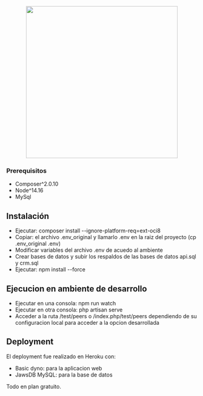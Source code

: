 <p align="center"><a href="https://laravel.com" target="_blank"><img src="https://raw.githubusercontent.com/laravel/art/master/logo-lockup/5%20SVG/2%20CMYK/1%20Full%20Color/laravel-logolockup-cmyk-red.svg" width="400"></a></p>

### Prerequisitos
- Composer^2.0.10
- Node^14.16
- MySql

## Instalación
- Ejecutar: composer install --ignore-platform-req=ext-oci8
- Copiar: el archivo .env_original y llamarlo .env en la raiz del proyecto (cp .env_original .env)
- Modificar variables del archivo .env de acuedo al ambiente
- Crear bases de datos y subir los respaldos de las bases de datos api.sql y crm.sql
- Ejecutar: npm install --force

## Ejecucion en ambiente de desarrollo
- Ejecutar en una consola: npm run watch
- Ejecutar en otra consola: php artisan serve
- Acceder a la ruta /test/peers o /index.php/test/peers dependiendo de su configuracion local para acceder a la opcion desarrollada

## Deployment
El deployment fue realizado en Heroku con:
- Basic dyno: para la aplicacion web
- JawsDB MySQL: para la base de datos

Todo en plan gratuito.
